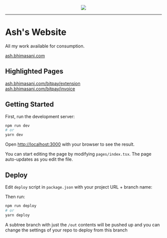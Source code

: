 <p align="center">
  <img src="https://ash.bhimasani.com/banners/ash-dark.png" />
</p>

<hr />

# Ash's Website

All my work available for consumption.

[ash.bhimasani.com](https://ash.bhimasani.com/)

## Highlighted Pages

[ash.bhimasani.com/bitpay/extension](https://ash.bhimasani.com/bitpay/extension)  
[ash.bhimasani.com/bitpay/invoice](https://ash.bhimasani.com/bitpay/invoice)

## Getting Started

First, run the development server:

```bash
npm run dev
# or
yarn dev
```

Open [http://localhost:3000](http://localhost:3000) with your browser to see the result.

You can start editing the page by modifying `pages/index.tsx`. The page auto-updates as you edit the file.

## Deploy

Edit `deploy` script in `package.json` with your project URL + branch name:

Then run:

```bash
npm run deploy
# or
yarn deploy
```

A subtree branch with just the `/out` contents will be pushed up and you can change the settings of your repo to deploy from this branch
